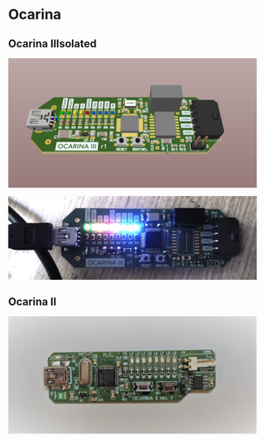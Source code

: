 # Ocarina

## Ocarina IIIsolated

![PCB model](docs/ocarina-iii-render.png)

![PCB with blinkenlights](docs/ocarina-iii-lights.jpg)

## Ocarina II

![Photo](docs/ocarina-ii.jpg)
